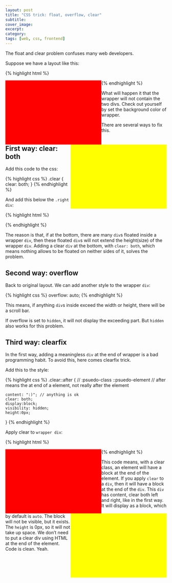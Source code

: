 ```yaml
---
layout: post
title: "CSS trick: float, overflow, clear"
subtitle: 
cover_image: 
excerpt: 
category: 
tags: [web, css, frontend]
---
```


The float and clear problem confuses many web developers.

Suppose we have a layout like this:

{% highlight html %}
<style>
body{
    width:700px;
}
 
.left {
    width:300px;
    height: 200px;
    float: left;
    background-color: red;
}
.right {
    width:300px;
    height: 200px;
    float: right;
    background-color: yellow;
}
.wrapper {
    background-color: blue;
}
</style>
<body>
<div class="wrapper">
    <div class="left"></div>
    <div class="right"></div>
</div>
</body>
{% endhighlight %}

What will happen it that the wrapper will not contain the two divs. Check out yourself by set the background color of wrapper.

There are several ways to fix this.

## First way: clear: both

Add this code to the css:

{% highlight css %}
.clear {
    clear: both;
} 
{% endhighlight %}

And add this below the `.right div`:

{% highlight html %}
<div class="clear"></div>
{% endhighlight %}

The reason is that, if at the bottom, there are many `div`s floated inside a wrapper `div`, then these floated `div`s will not extend the height(size) of the wrapper `div`. Adding a clear `div` at the bottom, with `clear: both`, which means nothing allows to be floated on neither sides of it, solves the problem.

## Second way: overflow

Back to original layout. We can add another style to the wrapper `div`:

{% highlight css %}
overflow: auto;
{% endhighlight %}

This means, if anything `div`s inside exceed the width or height, there will be a scroll bar.

If overflow is set to `hidden`, it will not display the exceeding part. But `hidden` also works for this problem.

## Third way: clearfix

In the first way, adding a meaningless `div` at the end of wrapper is a bad programming habit. To avoid this, here comes clearfix trick.

Add this to the style:

{% highlight css %}
.clear::after { // :psuedo-class ::psuedo-element
    // after means the at end of a element, not really after the element
 
    content: ":)"; // anything is ok
    clear: both;
    display:block;
    visibility: hidden;
    height:0px;
}
{% endhighlight %}

Apply clear to `wrapper div`:

{% highlight html %}
<div class="wrapper clear">
    <div class="left"></div>
    <div class="right"></div>
</div>
{% endhighlight %}

This code means, with a clear class, an element will have a block at the end of the element. If you apply `clear` to a `div`, then it will have a block at the end of the `div`. This `div` has content, clear both left and right, like in the first way. It will display as a block, which by default is `auto`. The block will not be visible, but it exists. The `height` is 0px, so it will not take up space. We don’t need to put a clear div using HTML at the end of the element. Code is clean. Yeah.
